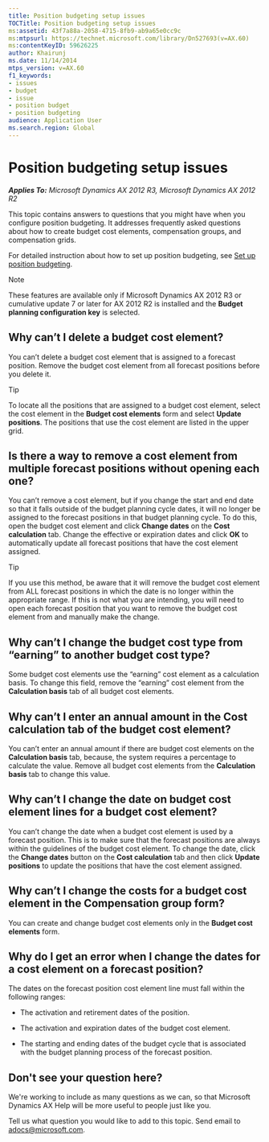 ```yaml
---
title: Position budgeting setup issues
TOCTitle: Position budgeting setup issues
ms:assetid: 43f7a88a-2058-4715-8fb9-ab9a65e0cc9c
ms:mtpsurl: https://technet.microsoft.com/library/Dn527693(v=AX.60)
ms:contentKeyID: 59626225
author: Khairunj
ms.date: 11/14/2014
mtps_version: v=AX.60
f1_keywords:
- issues
- budget
- issue
- position budget
- position budgeting
audience: Application User
ms.search.region: Global
---
```


# Position budgeting setup issues 


_**Applies To:** Microsoft Dynamics AX 2012 R3, Microsoft Dynamics AX 2012 R2_

This topic contains answers to questions that you might have when you configure position budgeting. It addresses frequently asked questions about how to create budget cost elements, compensation groups, and compensation grids.

For detailed instruction about how to set up position budgeting, see [Set up position budgeting](set-up-position-budgeting.md).


> [!NOTE]
> <P>These features are available only if Microsoft Dynamics AX 2012 R3 or cumulative update 7 or later for AX 2012 R2 is installed and the <STRONG>Budget planning configuration key</STRONG> is selected.</P>



## Why can’t I delete a budget cost element?

You can’t delete a budget cost element that is assigned to a forecast position. Remove the budget cost element from all forecast positions before you delete it.


> [!TIP]
> <P>To locate all the positions that are assigned to a budget cost element, select the cost element in the <STRONG>Budget cost elements</STRONG> form and select <STRONG>Update positions</STRONG>. The positions that use the cost element are listed in the upper grid.</P>



## Is there a way to remove a cost element from multiple forecast positions without opening each one?

You can’t remove a cost element, but if you change the start and end date so that it falls outside of the budget planning cycle dates, it will no longer be assigned to the forecast positions in that budget planning cycle. To do this, open the budget cost element and click **Change dates** on the **Cost calculation** tab. Change the effective or expiration dates and click **OK** to automatically update all forecast positions that have the cost element assigned.


> [!TIP]
> <P>If you use this method, be aware that it will remove the budget cost element from ALL forecast positions in which the date is no longer within the appropriate range. If this is not what you are intending, you will need to open each forecast position that you want to remove the budget cost element from and manually make the change.</P>



## Why can’t I change the budget cost type from “earning” to another budget cost type?

Some budget cost elements use the “earning” cost element as a calculation basis. To change this field, remove the “earning” cost element from the **Calculation basis** tab of all budget cost elements.

## Why can’t I enter an annual amount in the Cost calculation tab of the budget cost element?

You can’t enter an annual amount if there are budget cost elements on the **Calculation basis** tab, because, the system requires a percentage to calculate the value. Remove all budget cost elements from the **Calculation basis** tab to change this value.

## Why can’t I change the date on budget cost element lines for a budget cost element?

You can’t change the date when a budget cost element is used by a forecast position. This is to make sure that the forecast positions are always within the guidelines of the budget cost element. To change the date, click the **Change dates** button on the **Cost calculation** tab and then click **Update positions** to update the positions that have the cost element assigned.

## Why can’t I change the costs for a budget cost element in the Compensation group form?

You can create and change budget cost elements only in the **Budget cost elements** form.

## Why do I get an error when I change the dates for a cost element on a forecast position?

The dates on the forecast position cost element line must fall within the following ranges:

  - The activation and retirement dates of the position.

  - The activation and expiration dates of the budget cost element.

  - The starting and ending dates of the budget cycle that is associated with the budget planning process of the forecast position.

## Don't see your question here?

We're working to include as many questions as we can, so that Microsoft Dynamics AX Help will be more useful to people just like you.

Tell us what question you would like to add to this topic. Send email to <adocs@microsoft.com>.

  


